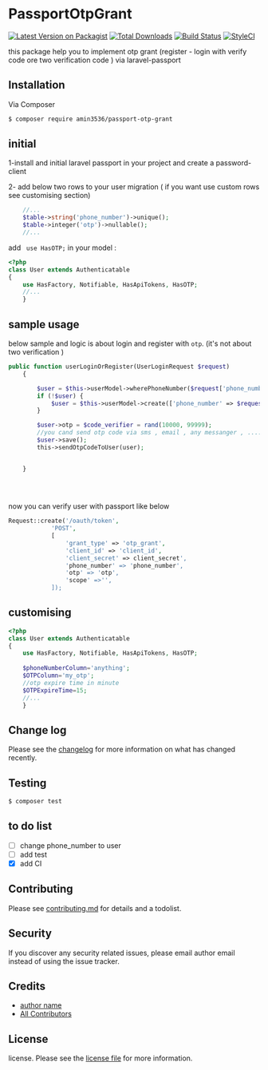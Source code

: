 # PassportOtpGrant

[![Latest Version on Packagist][ico-version]][link-packagist]
[![Total Downloads][ico-downloads]][link-downloads]
[![Build Status][ico-travis]][link-travis]
[![StyleCI][ico-styleci]][link-styleci]

this package help you to implement otp grant (register - login with verify code ore two verification code ) via laravel-passport
## Installation

Via Composer

``` bash
$ composer require amin3536/passport-otp-grant
```

##  initial 
1-install and initial laravel passport in your project and create a password-client 

2- add below two rows to your user migration ( if you want use custom rows see customising section)
```php
    //...
    $table->string('phone_number')->unique();
    $table->integer('otp')->nullable();
    //...


```

add `` use HasOTP;``  in your model :
```php
<?php
class User extends Authenticatable
{
    use HasFactory, Notifiable, HasApiTokens, HasOTP;
    //...
    }
```
## sample usage 
below sample and logic  is  about  login and register with ``otp``. (it's not about two verification )
```php
public function userLoginOrRegister(UserLoginRequest $request)
    {

        $user = $this->userModel->wherePhoneNumber($request['phone_number'])->first();
        if (!$user) {
            $user = $this->userModel->create(['phone_number' => $request['phone_number']]);
        }

        $user->otp = $code_verifier = rand(10000, 99999);
        //you cand send otp code via sms , email , any messanger , ..... 
        $user->save();
        this->sendOtpCodeToUser(user);


    }
        
        
        
```
now you can verify user with passport  like below 

```php
Request::create('/oauth/token',
            'POST',
            [
                'grant_type' => 'otp_grant',
                'client_id' => 'client_id',
                'client_secret' => client_secret',
                'phone_number' => 'phone_number',
                'otp' => 'otp',
                'scope' =>'',
            ]);
```


## customising

```php
<?php
class User extends Authenticatable
{
    use HasFactory, Notifiable, HasApiTokens, HasOTP;
    
    $phoneNumberColumn='anything';
    $OTPColumn='my_otp';
    //otp expire time in minute 
    $OTPExpireTime=15;
    //...
    }
```

## Change log

Please see the [changelog](changelog.md) for more information on what has changed recently.

## Testing

``` bash
$ composer test
```
## to do list 
- [ ] change phone_number to user 
- [ ] add test 
- [x] add CI 
    
## Contributing

Please see [contributing.md](contributing.md) for details and a todolist.

## Security

If you discover any security related issues, please email author email instead of using the issue tracker.

## Credits

- [author name][link-author]
- [All Contributors][link-contributors]

## License

license. Please see the [license file](license.md) for more information.

[ico-version]: https://img.shields.io/packagist/v/amin3536/passport-otp-grant.svg?style=flat-square
[ico-downloads]: https://img.shields.io/packagist/dt/amin3536/passport-otp-grant.svg?style=flat-square
[ico-travis]: https://travis-ci.com/amin3536/passport-otp-grant.svg?branch=main
[ico-styleci]: https://github.styleci.io/repos/339999725/shield

[link-packagist]: https://packagist.org/packages/amin3536/passport-otp-grant
[link-downloads]: https://packagist.org/packages/amin3536/passport-otp-grant
[link-travis]: https://travis-ci.com/github/amin3536/passport-otp-grant
[link-styleci]: https://github.styleci.io/repos/339999725
[link-author]: https://github.com/amin3536
[link-contributors]: ../../contributors
